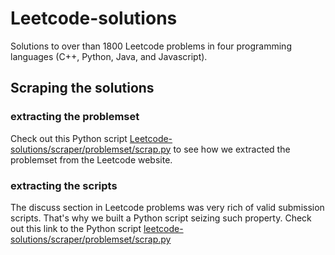 # Leetcode-solutions
Solutions to over than 1800 Leetcode problems in four programming languages (C++, Python, Java, and Javascript).

## Scraping the solutions ##
  
  ### extracting the problemset ###
  
  Check out this Python script [Leetcode-solutions/scraper/problemset/scrap.py](https://github.com/AnasImloul/Leetcode-solutions/tree/main/scraper/problemset/scrap.py) to see how we extracted the problemset from the Leetcode website.
  
  ### extracting the scripts ###
  
  The discuss section in Leetcode problems was very rich of valid submission scripts. That's why we built a Python script seizing such property.
  Check out this link to the Python script [leetcode-solutions/scraper/problemset/scrap.py](https://github.com/AnasImloul/Leetcode-solutions/tree/main/scraper/solutions/scrap.py)
